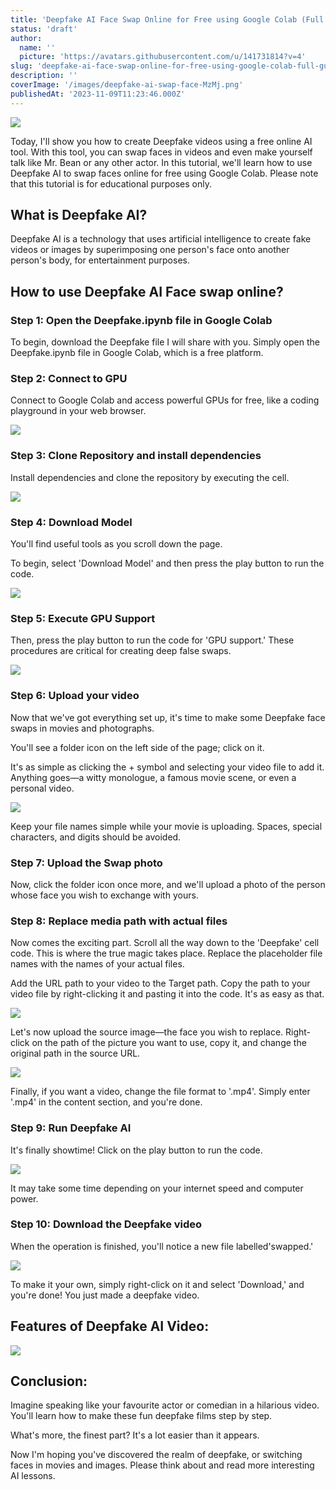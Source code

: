 ```yaml
---
title: 'Deepfake AI Face Swap Online for Free using Google Colab (Full Guide)'
status: 'draft'
author:
  name: ''
  picture: 'https://avatars.githubusercontent.com/u/141731814?v=4'
slug: 'deepfake-ai-face-swap-online-for-free-using-google-colab-full-guide'
description: ''
coverImage: '/images/deepfake-ai-swap-face-MzMj.png'
publishedAt: '2023-11-09T11:23:46.000Z'
---
```


![](/images/deepfake-ai-swap-face-U4OD.png)

Today, I'll show you how to create Deepfake videos using a free online AI tool. With this tool, you can swap faces in videos and even make yourself talk like Mr. Bean or any other actor. In this tutorial, we'll learn how to use Deepfake AI to swap faces online for free using Google Colab. Please note that this tutorial is for educational purposes only.

## **What is Deepfake AI?**

Deepfake AI is a technology that uses artificial intelligence to create fake videos or images by superimposing one person's face onto another person's body, for entertainment purposes.

## **How to use Deepfake AI Face swap online?**

### **Step 1: Open the Deepfake.ipynb file in Google Colab**

To begin, download the Deepfake file I will share with you. Simply open the Deepfake.ipynb file in Google Colab, which is a free platform.

### **Step 2: Connect to GPU**

Connect to Google Colab and access powerful GPUs for free, like a coding playground in your web browser.

![](/images/google-colab-connect-1-gwMT.png)

### **Step 3: Clone Repository and install dependencies**

Install dependencies and clone the repository by executing the cell.

![](/images/image--3--A4Nj.png)

### **Step 4: Download Model**

You'll find useful tools as you scroll down the page.

To begin, select 'Download Model' and then press the play button to run the code.

![](/images/image-1-I4MD.png)

### **Step 5: Execute GPU Support**

Then, press the play button to run the code for 'GPU support.' These procedures are critical for creating deep false swaps.

![](/images/image-2-1024x194-UxOD.png)

### **Step 6: Upload your video**

Now that we've got everything set up, it's time to make some Deepfake face swaps in movies and photographs.

You'll see a folder icon on the left side of the page; click on it.

It's as simple as clicking the + symbol and selecting your video file to add it. Anything goes—a witty monologue, a famous movie scene, or even a personal video.

![](/images/deepfake-ai-upload-video-kxMj.png)

Keep your file names simple while your movie is uploading. Spaces, special characters, and digits should be avoided.

### **Step 7: Upload the Swap photo**

Now, click the folder icon once more, and we'll upload a photo of the person whose face you wish to exchange with yours.

### **Step 8: Replace media path with actual files**

Now comes the exciting part. Scroll all the way down to the 'Deepfake' cell code. This is where the true magic takes place. Replace the placeholder file names with the names of your actual files.

Add the URL path to your video to the Target path. Copy the path to your video file by right-clicking it and pasting it into the code. It's as easy as that.

![](/images/image-3-kyNj.png)

Let's now upload the source image—the face you wish to replace. Right-click on the path of the picture you want to use, copy it, and change the original path in the source URL.

![](/images/image-4-M1MD.png)

Finally, if you want a video, change the file format to '.mp4'. Simply enter '.mp4' in the content section, and you're done.

### **Step 9: Run Deepfake AI**

It's finally showtime! Click on the play button to run the code.

![](/images/image-5-1024x203-k2OD.png)

It may take some time depending on your internet speed and computer power.

### **Step 10: Download the Deepfake video**

When the operation is finished, you'll notice a new file labelled'swapped.'

![](/images/deepfake-ai-video-download-M5NT.png)

To make it your own, simply right-click on it and select 'Download,' and you're done! You just made a deepfake video.

## **Features of Deepfake AI Video:**

![](/images/screenshot-2023-11-08-161932-I4ND.png)

## **Conclusion:**

Imagine speaking like your favourite actor or comedian in a hilarious video. You'll learn how to make these fun deepfake films step by step.

What's more, the finest part? It's a lot easier than it appears.

Now I'm hoping you've discovered the realm of deepfake, or switching faces in movies and images. Please think about and read more interesting AI lessons.







